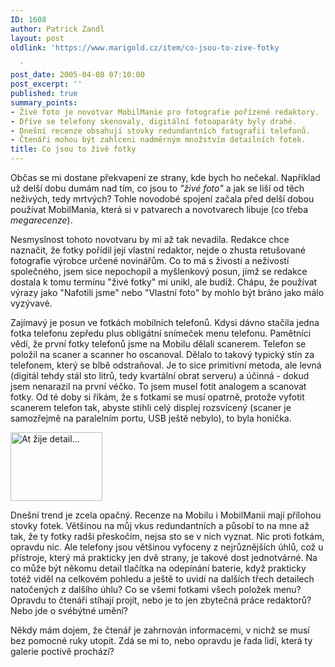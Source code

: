 ```yaml
---
ID: 1608
author: Patrick Zandl
layout: post
oldlink: 'https://www.marigold.cz/item/co-jsou-to-zive-fotky

  '
post_date: 2005-04-08 07:10:00
post_excerpt: ''
published: true
summary_points:
- Živé foto je novotvar MobilManie pro fotografie pořízené redaktory.
- Dříve se telefony skenovaly, digitální fotoaparáty byly drahé.
- Dnešní recenze obsahují stovky redundantních fotografií telefonů.
- Čtenáři mohou být zahlceni nadměrným množstvím detailních fotek.
title: Co jsou to živé fotky
---
```


<p>Občas se mi dostane překvapení ze strany, kde bych ho nečekal. Například už delší dobu dumám nad tím, co jsou to <em>"živé foto"</em> a jak se liší od těch neživých, tedy mrtvých? Tohle novodobé spojení začala před delší dobou používat MobilMania, která si v patvarech a novotvarech libuje (co třeba <em>megarecenze</em>).</p>

<p>Nesmyslnost tohoto novotvaru by mi až tak nevadila. Redakce chce naznačit, že fotky pořídil její vlastní redaktor, nejde o zhusta retušované fotografie výrobce určené novinářům. Co to má s živostí a neživostí společného, jsem sice nepochopil a myšlenkový posun, jímž se redakce dostala k tomu termínu "živé fotky" mi unikl, ale budiž. Chápu, že používat výrazy jako "Nafotili jsme" nebo "Vlastní foto" by mohlo být bráno jako málo vyzývavé. </p>

<p>Zajímavý je posun ve fotkách mobilních telefonů. Kdysi dávno stačila jedna fotka telefonu zepředu plus obligátní snímeček menu telefonu. Pamětníci vědí, že první fotky telefonů jsme na Mobilu dělali scanerem. Telefon se položil na scaner a scanner ho oscanoval. Dělalo to takový typický stín za telefonem, který se blbě odstraňoval. Je to sice primitivní metoda, ale levná (digitál tehdy stál sto litrů, tedy kvartální obrat serveru) a účinná - dokud jsem nenarazil na první véčko. To jsem musel fotit analogem a scanovat fotky. Od té doby si říkám, že s fotkami se musí opatrně, protože vyfotit scanerem telefon tak, abyste stihli celý displej rozsvícený (scaner je samozřejmě na paralelním portu, USB ještě nebylo), to byla honička. </p>

<div class="rightbox"><img src="/wp-content/uploads/20050408-nokia6230-mm.jpg" alt="At žije detail... " width="147" height="110" /></div>
<p>Dnešní trend je zcela opačný. Recenze na Mobilu i MobilManii mají přílohou stovky fotek. Většinou na můj vkus redundantních a působí to na mne až tak, že ty fotky radši přeskočím, nejsa sto se v nich vyznat. Nic proti fotkám, opravdu nic. Ale telefony jsou většinou vyfoceny z nejrůznějších úhlů, což u přístroje, který má prakticky jen dvě strany, je takové dost jednotvárné. Na co může být někomu detail tlačítka na odepínání baterie, když prakticky totéž viděl na celkovém pohledu a ještě to uvidí na dalších třech detailech natočených z dalšího úhlu? Co se všemi fotkami všech položek menu? Opravdu to čtenáři stíhají projít, nebo je to jen zbytečná práce redaktorů? Nebo jde o svébýtné umění?</p>

<p>Někdy mám dojem, že čtenář je zahrnován informacemi, v nichž se musí bez pomocné ruky utopit. Zdá se mi to, nebo opravdu je řada lidí, která ty galerie poctivě prochází?
</p>